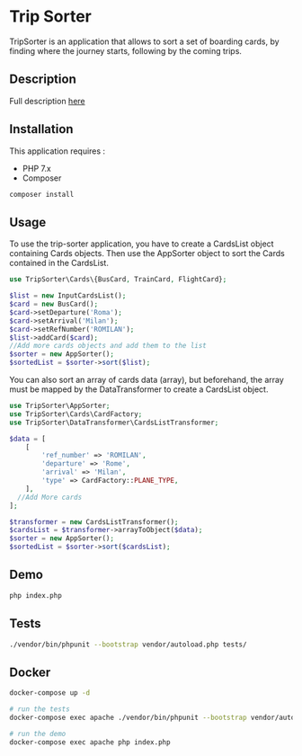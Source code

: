 # Trip Sorter

TripSorter is an application that allows to sort a set of boarding cards, by finding where the journey starts, following by the coming trips.
## Description
Full description [here](../blob/master/docs/Documentation.md)
## Installation
This application requires :
- PHP 7.x
- Composer
```sh
composer install
```
## Usage
To use the trip-sorter application, you have to create a CardsList object containing Cards objects.
Then use the AppSorter object to sort the Cards contained in the CardsList.
```php
use TripSorter\Cards\{BusCard, TrainCard, FlightCard};

$list = new InputCardsList();
$card = new BusCard();
$card->setDeparture('Roma');
$card->setArrival('Milan');
$card->setRefNumber('ROMILAN');
$list->addCard($card);
//Add more cards objects and add them to the list
$sorter = new AppSorter();
$sortedList = $sorter->sort($list);
```
You can also sort an array of cards data (array), but beforehand, the array must be mapped by the DataTransformer
to create a CardsList object.
```php
use TripSorter\AppSorter;
use TripSorter\Cards\CardFactory;
use TripSorter\DataTransformer\CardsListTransformer;

$data = [
    [
        'ref_number' => 'ROMILAN',
        'departure' => 'Rome',
        'arrival' => 'Milan',
        'type' => CardFactory::PLANE_TYPE,
    ],
  //Add More cards
];

$transformer = new CardsListTransformer();
$cardsList = $transformer->arrayToObject($data);
$sorter = new AppSorter();
$sortedList = $sorter->sort($cardsList);
```
## Demo
```sh
php index.php
```
## Tests
```sh
./vendor/bin/phpunit --bootstrap vendor/autoload.php tests/
```
## Docker
```sh
docker-compose up -d

# run the tests
docker-compose exec apache ./vendor/bin/phpunit --bootstrap vendor/autoload.php tests/

# run the demo
docker-compose exec apache php index.php
```